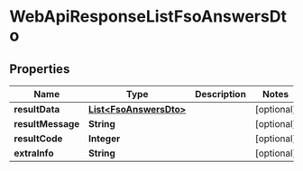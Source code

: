 # WebApiResponseListFsoAnswersDto

## Properties
Name | Type | Description | Notes
------------ | ------------- | ------------- | -------------
**resultData** | [**List&lt;FsoAnswersDto&gt;**](FsoAnswersDto.md) |  |  [optional]
**resultMessage** | **String** |  |  [optional]
**resultCode** | **Integer** |  |  [optional]
**extraInfo** | **String** |  |  [optional]
